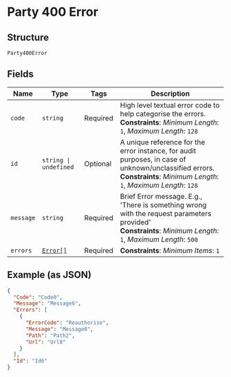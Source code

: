 
# Party 400 Error

## Structure

`Party400Error`

## Fields

| Name | Type | Tags | Description |
|  --- | --- | --- | --- |
| `code` | `string` | Required | High level textual error code to help categorise the errors.<br>**Constraints**: *Minimum Length*: `1`, *Maximum Length*: `128` |
| `id` | `string \| undefined` | Optional | A unique reference for the error instance, for audit purposes, in case of unknown/unclassified errors.<br>**Constraints**: *Minimum Length*: `1`, *Maximum Length*: `128` |
| `message` | `string` | Required | Brief Error message. E.g., 'There is something wrong with the request parameters provided'<br>**Constraints**: *Minimum Length*: `1`, *Maximum Length*: `500` |
| `errors` | [`Error[]`](../../doc/models/error.md) | Required | **Constraints**: *Minimum Items*: `1` |

## Example (as JSON)

```json
{
  "Code": "Code0",
  "Message": "Message6",
  "Errors": [
    {
      "ErrorCode": "Reauthorise",
      "Message": "Message0",
      "Path": "Path2",
      "Url": "Url8"
    }
  ],
  "Id": "Id6"
}
```

